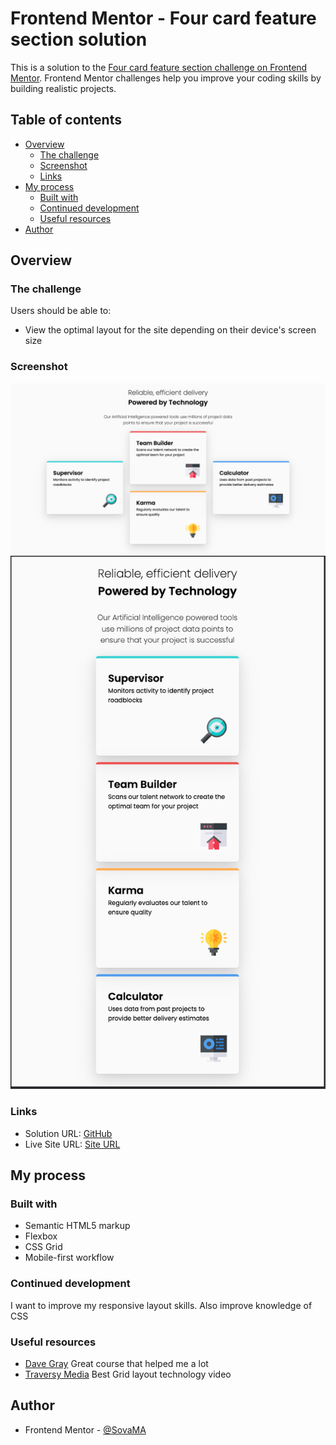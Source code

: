 # Frontend Mentor - Four card feature section solution

This is a solution to the [Four card feature section challenge on Frontend Mentor](https://www.frontendmentor.io/challenges/four-card-feature-section-weK1eFYK). Frontend Mentor challenges help you improve your coding skills by building realistic projects.

## Table of contents

- [Overview](#overview)
  - [The challenge](#the-challenge)
  - [Screenshot](#screenshot)
  - [Links](#links)
- [My process](#my-process)
  - [Built with](#built-with)
  - [Continued development](#continued-development)
  - [Useful resources](#useful-resources)
- [Author](#author)

## Overview

### The challenge

Users should be able to:

- View the optimal layout for the site depending on their device's screen size

### Screenshot

![](./screenshot/Screenshot%202022-08-05%20at%2011.34.04.png)
![](./screenshot/Screenshot%202022-08-05%20at%2011.49.02.png)


### Links

- Solution URL: [GitHub](https://github.com/SovaMA/-Four-card-feature-section)
- Live Site URL: [Site URL ](https://sovama.github.io/-Four-card-feature-section/)

## My process

### Built with

- Semantic HTML5 markup
- Flexbox
- CSS Grid
- Mobile-first workflow

### Continued development

I want to improve my responsive layout skills. Also improve knowledge of CSS


### Useful resources

- [Dave Gray](https://www.youtube.com/watch?v=n4R2E7O-Ngo) Great course that helped me a lot
- [Traversy Media](https://www.youtube.com/watch?v=0xMQfnTU6oo&t=2848s) Best Grid layout technology video


## Author

- Frontend Mentor - [@SovaMA](https://www.frontendmentor.io/profile/SovaMA)
